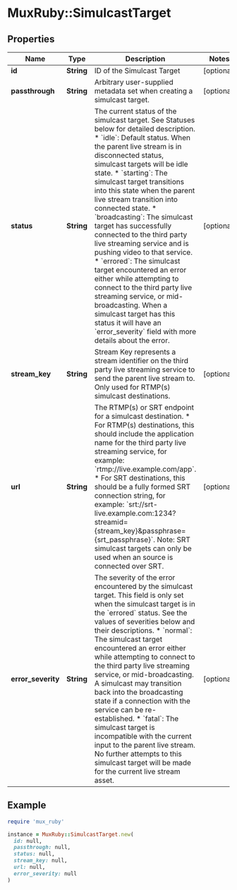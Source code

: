 # MuxRuby::SimulcastTarget

## Properties

| Name | Type | Description | Notes |
| ---- | ---- | ----------- | ----- |
| **id** | **String** | ID of the Simulcast Target | [optional] |
| **passthrough** | **String** | Arbitrary user-supplied metadata set when creating a simulcast target. | [optional] |
| **status** | **String** | The current status of the simulcast target. See Statuses below for detailed description.   * &#x60;idle&#x60;: Default status. When the parent live stream is in disconnected status, simulcast targets will be idle state.   * &#x60;starting&#x60;: The simulcast target transitions into this state when the parent live stream transition into connected state.   * &#x60;broadcasting&#x60;: The simulcast target has successfully connected to the third party live streaming service and is pushing video to that service.   * &#x60;errored&#x60;: The simulcast target encountered an error either while attempting to connect to the third party live streaming service, or mid-broadcasting. When a simulcast target has this status it will have an &#x60;error_severity&#x60; field with more details about the error.  | [optional] |
| **stream_key** | **String** | Stream Key represents a stream identifier on the third party live streaming service to send the parent live stream to. Only used for RTMP(s) simulcast destinations. | [optional] |
| **url** | **String** | The RTMP(s) or SRT endpoint for a simulcast destination. * For RTMP(s) destinations, this should include the application name for the third party live streaming service, for example: &#x60;rtmp://live.example.com/app&#x60;. * For SRT destinations, this should be a fully formed SRT connection string, for example: &#x60;srt://srt-live.example.com:1234?streamid&#x3D;{stream_key}&amp;passphrase&#x3D;{srt_passphrase}&#x60;.  Note: SRT simulcast targets can only be used when an source is connected over SRT.  | [optional] |
| **error_severity** | **String** | The severity of the error encountered by the simulcast target. This field is only set when the simulcast target is in the &#x60;errored&#x60; status. See the values of severities below and their descriptions.   * &#x60;normal&#x60;: The simulcast target encountered an error either while attempting to connect to the third party live streaming service, or mid-broadcasting. A simulcast may transition back into the broadcasting state if a connection with the service can be re-established.   * &#x60;fatal&#x60;: The simulcast target is incompatible with the current input to the parent live stream. No further attempts to this simulcast target will be made for the current live stream asset.  | [optional] |

## Example

```ruby
require 'mux_ruby'

instance = MuxRuby::SimulcastTarget.new(
  id: null,
  passthrough: null,
  status: null,
  stream_key: null,
  url: null,
  error_severity: null
)
```

